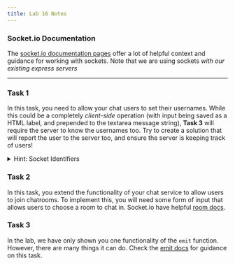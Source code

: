 ```yaml
---
title: Lab 16 Notes
---
```


### Socket.io Documentation
The [socket.io documentation pages](https://socket.io/docs/v4/) offer a lot of helpful context and guidance for working with sockets. Note that we are using sockets *with our existing express servers*

------

### Task 1
In this task, you need to allow your chat users to set their usernames. While this could be a completely *client-side* operation (with input being saved as a HTML label, and prepended to the textarea message string), **Task 3** will require the server to know the usernames too. Try to create a solution that will report the user to the server too, and ensure the server is keeping track of users! 

<details>
  <summary> Hint: Socket Identifiers</summary>
  
  On the server-side, every socket connection (from each user) has a *unique id*. See the docs [here](https://socket.io/docs/v4/server-socket-instance/#socketid). 

</details>

### Task 2
In this task, you extend the functionality of your chat service to allow users to join chatrooms. To implement this, you will need some form of input that allows users to choose a room to chat in. Socket.io have helpful [room docs](https://socket.io/docs/v4/rooms/). 

### Task 3
In the lab, we have only shown you one functionality of the `emit` function. However, there are many things it can do. Check the [emit docs](https://socket.io/docs/v4/emit-cheatsheet/) for guidance on this task.

